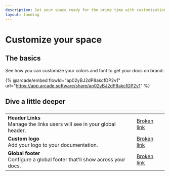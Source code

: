 ```yaml
---
description: Get your space ready for the prime time with customization.
layout: landing
---
```


# Customize your space

## The basics

See how you can customize your colors and font to get your docs on brand:

{% @arcade/embed flowId="ap02yBJ2dP8akcfDP2v1" url="https://app.arcade.software/share/ap02yBJ2dP8akcfDP2v1" %}

## Dive a little deeper

<table data-view="cards"><thead><tr><th></th><th data-hidden data-card-target data-type="content-ref"></th></tr></thead><tbody><tr><td><strong>Header Links</strong><br>Manage the links users will see in your global header. </td><td><a href="broken-reference">Broken link</a></td></tr><tr><td><strong>Custom logo</strong><br>Add your logo to your documentation.</td><td><a href="broken-reference">Broken link</a></td></tr><tr><td><strong>Global footer</strong><br>Configure a global footer that'll show across your docs.</td><td><a href="broken-reference">Broken link</a></td></tr></tbody></table>
